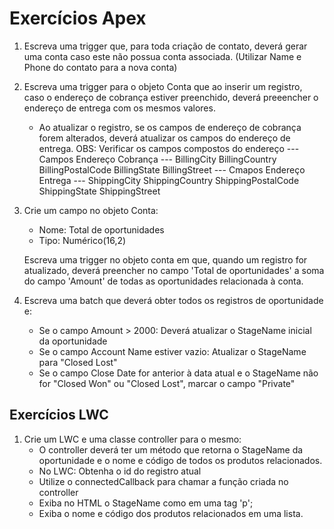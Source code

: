 # Exercícios Apex

1. Escreva uma trigger que, para toda criação de contato, deverá gerar uma conta caso este não possua conta associada. (Utilizar Name e Phone do contato para a nova conta)

2. Escreva uma trigger para o objeto Conta que ao inserir um registro, caso o endereço de cobrança estiver preenchido, deverá preeencher o endereço de entrega com os mesmos valores.
    - Ao atualizar o registro, se os campos de endereço de cobrança forem alterados, deverá atualizar os campos do endereço de entrega.
    OBS: Verificar os campos compostos do endereço
    --- Campos Endereço Cobrança ---
    BillingCity
    BillingCountry
    BillingPostalCode
    BillingState
    BillingStreet
    --- Cmapos Endereço Entrega ---
    ShippingCity
    ShippingCountry
    ShippingPostalCode
    ShippingState
    ShippingStreet

3. Crie um campo no objeto Conta:
    - Nome: Total de oportunidades
    - Tipo: Numérico(16,2)

    Escreva uma trigger no objeto conta em que, quando um registro for atualizado, deverá preencher no campo 'Total de oportunidades' a soma do campo 'Amount' de todas as oportunidades relacionada à conta.

4. Escreva uma batch que deverá obter todos os registros de oportunidade e:
    - Se o campo Amount > 2000: Deverá atualizar o StageName inicial da oportunidade
    - Se o campo Account Name estiver vazio: Atualizar o StageName para "Closed Lost"
    - Se o campo Close Date for anterior à data atual e o StageName não for "Closed Won" ou "Closed Lost", marcar o campo "Private"

## Exercícios LWC

1. Crie um LWC e uma classe controller para o mesmo:
    - O controller deverá ter um método que retorna o StageName da oportunidade e o nome e código de todos os produtos relacionados.
    - No LWC: Obtenha o id do registro atual
    - Utilize o connectedCallback para chamar a função criada no controller
    - Exiba no HTML o StageName como em uma tag 'p';
    - Exiba o nome e código dos produtos relacionados em uma lista.
